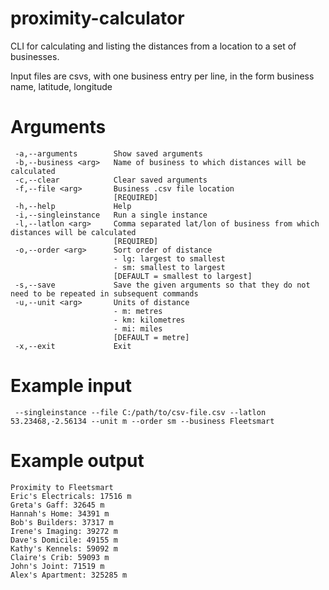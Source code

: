 # proximity-calculator
CLI for calculating and listing the distances from a location to a set of businesses.

Input files are csvs, with one business entry per line, in the form
    business name, latitude, longitude

# Arguments

     -a,--arguments        Show saved arguments
     -b,--business <arg>   Name of business to which distances will be calculated
     -c,--clear            Clear saved arguments
     -f,--file <arg>       Business .csv file location
                           [REQUIRED]
     -h,--help             Help
     -i,--singleinstance   Run a single instance
     -l,--latlon <arg>     Comma separated lat/lon of business from which distances will be calculated
                           [REQUIRED]
     -o,--order <arg>      Sort order of distance
                           - lg: largest to smallest
                           - sm: smallest to largest
                           [DEFAULT = smallest to largest]
     -s,--save             Save the given arguments so that they do not need to be repeated in subsequent commands
     -u,--unit <arg>       Units of distance
                           - m: metres
                           - km: kilometres
                           - mi: miles
                           [DEFAULT = metre]
     -x,--exit             Exit
 
 # Example input
 
     --singleinstance --file C:/path/to/csv-file.csv --latlon 53.23468,-2.56134 --unit m --order sm --business Fleetsmart
     
 # Example output
 
    Proximity to Fleetsmart
    Eric's Electricals: 17516 m
    Greta's Gaff: 32645 m
    Hannah's Home: 34391 m
    Bob's Builders: 37317 m
    Irene's Imaging: 39272 m
    Dave's Domicile: 49155 m
    Kathy's Kennels: 59092 m
    Claire's Crib: 59093 m
    John's Joint: 71519 m
    Alex's Apartment: 325285 m

